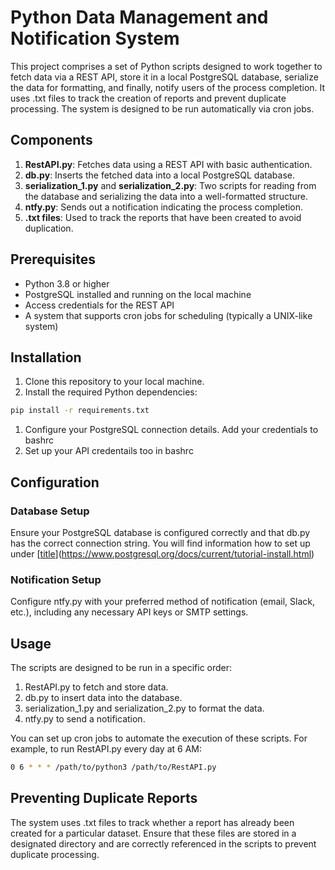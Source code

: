 # Python Data Management and Notification System

This project comprises a set of Python scripts designed to work together to fetch data via a REST API, store it in a local PostgreSQL database, serialize the data for formatting, and finally, notify users of the process completion. It uses .txt files to track the creation of reports and prevent duplicate processing. The system is designed to be run automatically via cron jobs.

## Components

1. **RestAPI.py**: Fetches data using a REST API with basic authentication.
2. **db.py**: Inserts the fetched data into a local PostgreSQL database.
3. **serialization_1.py** and **serialization_2.py**: Two scripts for reading from the database and serializing the data into a well-formatted structure.
4. **ntfy.py**: Sends out a notification indicating the process completion.
5. **.txt files**: Used to track the reports that have been created to avoid duplication.

## Prerequisites

- Python 3.8 or higher
- PostgreSQL installed and running on the local machine
- Access credentials for the REST API
- A system that supports cron jobs for scheduling (typically a UNIX-like system)

## Installation

1. Clone this repository to your local machine.
2. Install the required Python dependencies:

```bash
pip install -r requirements.txt
```

1. Configure your PostgreSQL connection details. Add your credentials to bashrc
2. Set up your API credentails too in bashrc

## Configuration

### Database Setup
Ensure your PostgreSQL database is configured correctly and that db.py has the correct connection string.
You will find information how to set up under	[[title](https://www.postgresql.org/docs/current/tutorial-install.html)](https://www.postgresql.org/docs/current/tutorial-install.html)

### Notification Setup

Configure ntfy.py with your preferred method of notification (email, Slack, etc.), including any necessary API keys or SMTP settings.

## Usage

The scripts are designed to be run in a specific order:

1. RestAPI.py to fetch and store data.
2. db.py to insert data into the database.
3. serialization_1.py and serialization_2.py to format the data.
4. ntfy.py to send a notification.

You can set up cron jobs to automate the execution of these scripts. For example, to run RestAPI.py every day at 6 AM:
```bash
0 6 * * * /path/to/python3 /path/to/RestAPI.py
```

## Preventing Duplicate Reports

The system uses .txt files to track whether a report has already been created for a particular dataset. Ensure that these files are stored in a designated directory and are correctly referenced in the scripts to prevent duplicate processing.


